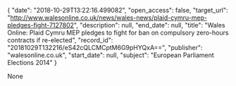 {
  "date": "2018-10-29T13:22:16.499082", 
  "open_access": false, 
  "target_url": "http://www.walesonline.co.uk/news/wales-news/plaid-cymru-mep-pledges-fight-7127802", 
  "description": null, 
  "end_date": null, 
  "title": "Wales Online: Plaid Cymru MEP pledges to fight for ban on compulsory zero-hours contracts if re-elected", 
  "record_id": "20181029T132216/eS42cQLCMCptM6G9pHYQxA==", 
  "publisher": "walesonline.co.uk", 
  "start_date": null, 
  "subject": "European Parliament Elections 2014"
}

None